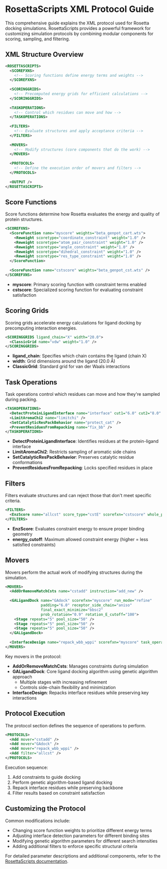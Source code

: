 # RosettaScripts XML Protocol Guide

This comprehensive guide explains the XML protocol used for Rosetta docking simulations. RosettaScripts provides a powerful framework for customizing simulation protocols by combining modular components for scoring, sampling, and filtering.

## XML Structure Overview

```xml
<ROSETTASCRIPTS>
  <SCOREFXNS>
    <!-- Scoring functions define energy terms and weights -->
  </SCOREFXNS>
  
  <SCORINGGRIDS>
    <!-- Precomputed energy grids for efficient calculations -->
  </SCORINGGRIDS>
  
  <TASKOPERATIONS>
    <!-- Control which residues can move and how -->
  </TASKOPERATIONS>
  
  <FILTERS>
    <!-- Evaluate structures and apply acceptance criteria -->
  </FILTERS>
  
  <MOVERS>
    <!-- Modify structures (core components that do the work) -->
  </MOVERS>
  
  <PROTOCOLS>
    <!-- Define the execution order of movers and filters -->
  </PROTOCOLS>
  
  <OUTPUT />
</ROSETTASCRIPTS>
```

## Score Functions

Score functions determine how Rosetta evaluates the energy and quality of protein structures.

```xml
<SCOREFXNS>
  <ScoreFunction name="myscore" weights="beta_genpot_cart.wts">
    <Reweight scoretype="coordinate_constraint" weight="1.0" />
    <Reweight scoretype="atom_pair_constraint" weight="1.0" />
    <Reweight scoretype="angle_constraint" weight="1.0" />
    <Reweight scoretype="dihedral_constraint" weight="1.0" />
    <Reweight scoretype="res_type_constraint" weight="1.0" />
  </ScoreFunction>
  
  <ScoreFunction name="cstscore" weights="beta_genpot_cst.wts" />
</SCOREFXNS>
```

- **myscore**: Primary scoring function with constraint terms enabled
- **cstscore**: Specialized scoring function for evaluating constraint satisfaction

## Scoring Grids

Scoring grids accelerate energy calculations for ligand docking by precomputing interaction energies.

```xml
<SCORINGGRIDS ligand_chain="X" width="20.0">
  <ClassicGrid name="vdw" weight="1.0" />
</SCORINGGRIDS>
```

- **ligand_chain**: Specifies which chain contains the ligand (chain X)
- **width**: Grid dimensions around the ligand (20.0 Å)
- **ClassicGrid**: Standard grid for van der Waals interactions

## Task Operations

Task operations control which residues can move and how they're sampled during packing.

```xml
<TASKOPERATIONS>
  <DetectProteinLigandInterface name="interface" cut1="6.0" cut2="8.0" />
  <LimitAromaChi2 name="limitchi" />
  <SetCatalyticResPackBehavior name="protect_cat" />
  <PreventResiduesFromRepacking name="fix_bb" />
</TASKOPERATIONS>
```

- **DetectProteinLigandInterface**: Identifies residues at the protein-ligand interface
- **LimitAromaChi2**: Restricts sampling of aromatic side chains
- **SetCatalyticResPackBehavior**: Preserves catalytic residue conformations
- **PreventResiduesFromRepacking**: Locks specified residues in place

## Filters

Filters evaluate structures and can reject those that don't meet specific criteria.

```xml
<FILTERS>
  <EnzScore name="allcst" score_type="cstE" scorefxn="cstscore" whole_pose="1" energy_cutoff="2000" />
</FILTERS>
```

- **EnzScore**: Evaluates constraint energy to ensure proper binding geometry
- **energy_cutoff**: Maximum allowed constraint energy (higher = less satisfied constraints)

## Movers

Movers perform the actual work of modifying structures during the simulation.

```xml
<MOVERS>
  <AddOrRemoveMatchCsts name="cstadd" instruction="add_new" />
  
  <GALigandDock name="GAdock" scorefxn="myscore" run_mode="refine"
                padding="6.0" receptor_side_chain="aniso" 
                final_exact_minimize="bbsc2"
                prob_rotation="0.9" rotation_E_cutoff="100">
    <Stage repeats="5" pool_size="50" />
    <Stage repeats="5" pool_size="50" />
    <Stage repeats="5" pool_size="50" />
  </GALigandDock>
  
  <InterfaceDesign name="repack_wbb_wppi" scorefxn="myscore" task_operations="interface,limitchi,protect_cat,fix_bb" />
</MOVERS>
```

Key movers in the protocol:
- **AddOrRemoveMatchCsts**: Manages constraints during simulation
- **GALigandDock**: Core ligand docking algorithm using genetic algorithm approach
  - Multiple stages with increasing refinement
  - Controls side-chain flexibility and minimization
- **InterfaceDesign**: Repacks interface residues while preserving key interactions

## Protocol Execution

The protocol section defines the sequence of operations to perform.

```xml
<PROTOCOLS>
  <Add mover="cstadd" />
  <Add mover="GAdock" />
  <Add mover="repack_wbb_wppi" />
  <Add filter="allcst" />
</PROTOCOLS>
```

Execution sequence:
1. Add constraints to guide docking
2. Perform genetic algorithm-based ligand docking
3. Repack interface residues while preserving backbone
4. Filter results based on constraint satisfaction

## Customizing the Protocol

Common modifications include:
- Changing score function weights to prioritize different energy terms
- Adjusting interface detection parameters for different binding sites
- Modifying genetic algorithm parameters for different search intensities
- Adding additional filters to enforce specific structural criteria

For detailed parameter descriptions and additional components, refer to the [RosettaScripts documentation](https://www.rosettacommons.org/docs/latest/scripting_documentation/RosettaScripts/RosettaScripts).
